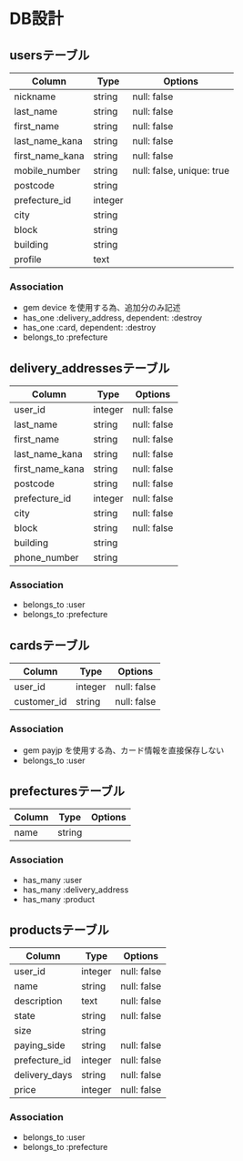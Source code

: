 # DB設計
## usersテーブル

|Column|Type|Options|
|------|----|-------|
|nickname|string|null: false|
|last_name|string|null: false|
|first_name|string|null: false|
|last_name_kana|string|null: false|
|first_name_kana|string|null: false|
|mobile_number|string|null: false, unique: true|
|postcode|string||
|prefecture_id|integer||
|city|string||
|block|string||
|building|string||
|profile|text||

### Association
- gem device を使用する為、追加分のみ記述
- has_one :delivery_address, dependent: :destroy
- has_one :card, dependent: :destroy
- belongs_to :prefecture


## delivery_addressesテーブル

|Column|Type|Options|
|------|----|-------|
|user_id|integer|null: false|
|last_name|string|null: false|
|first_name|string|null: false|
|last_name_kana|string|null: false|
|first_name_kana|string|null: false|
|postcode|string|null: false|
|prefecture_id|integer|null: false|
|city|string|null: false|
|block|string|null: false|
|building|string||
|phone_number|string||

### Association
- belongs_to :user
- belongs_to :prefecture

## cardsテーブル

|Column|Type|Options|
|------|----|-------|
|user_id|integer|null: false|
|customer_id|string|null: false|

### Association
- gem payjp を使用する為、カード情報を直接保存しない
- belongs_to :user

## prefecturesテーブル

|Column|Type|Options|
|------|----|-------|
|name|string||

### Association
- has_many :user
- has_many :delivery_address
- has_many :product


## productsテーブル

|Column|Type|Options|
|------|----|-------|
|user_id|integer|null: false|
|name|string|null: false|
|description|text|null: false|
|state|string|null: false|
|size|string||
|paying_side|string|null: false|
|prefecture_id|integer|null: false|
|delivery_days|string|null: false|
|price|integer|null: false|

### Association
- belongs_to :user
- belongs_to :prefecture
